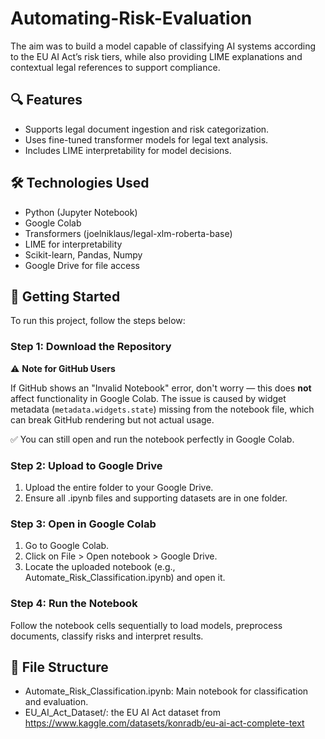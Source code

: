 # Automating-Risk-Evaluation
The aim was to build a model capable of classifying AI systems according to the EU AI Act’s risk tiers, while also providing LIME explanations and contextual legal references to support compliance.

## 🔍 Features

- Supports legal document ingestion and risk categorization.
- Uses fine-tuned transformer models for legal text analysis.
- Includes LIME interpretability for model decisions.

## 🛠 Technologies Used

- Python (Jupyter Notebook)
- Google Colab
- Transformers (joelniklaus/legal-xlm-roberta-base)
- LIME for interpretability
- Scikit-learn, Pandas, Numpy
- Google Drive for file access

## 🚀 Getting Started

To run this project, follow the steps below:

### Step 1: Download the Repository

⚠️ **Note for GitHub Users**

If GitHub shows an "Invalid Notebook" error, don't worry — this does **not** affect functionality in Google Colab. The issue is caused by widget metadata (`metadata.widgets.state`) missing from the notebook file, which can break GitHub rendering but not actual usage.

✅ You can still open and run the notebook perfectly in Google Colab.

### Step 2: Upload to Google Drive

1. Upload the entire folder to your Google Drive.
2. Ensure all .ipynb files and supporting datasets are in one folder.

### Step 3: Open in Google Colab

1. Go to Google Colab.
2. Click on File > Open notebook > Google Drive.
3. Locate the uploaded notebook (e.g., Automate_Risk_Classification.ipynb) and open it.

### Step 4: Run the Notebook

Follow the notebook cells sequentially to load models, preprocess documents, classify risks and interpret results.

## 📁 File Structure

 - Automate_Risk_Classification.ipynb: Main notebook for classification and evaluation.
 - EU_AI_Act_Dataset/: the EU AI Act dataset from https://www.kaggle.com/datasets/konradb/eu-ai-act-complete-text
